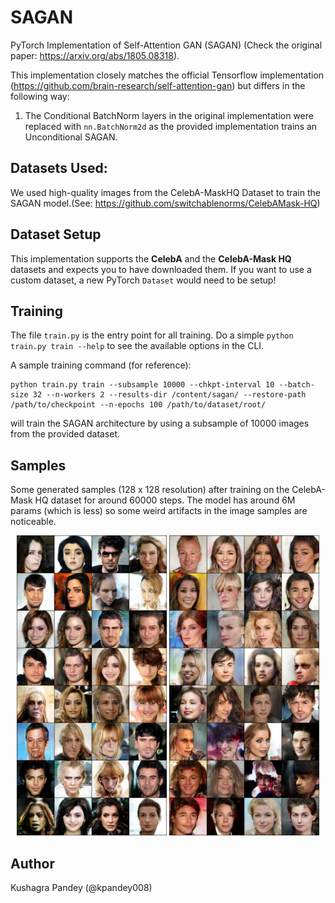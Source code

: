 # SAGAN
PyTorch Implementation of Self-Attention GAN (SAGAN) (Check the original paper: https://arxiv.org/abs/1805.08318).

This implementation closely matches the official Tensorflow implementation (https://github.com/brain-research/self-attention-gan) but differs in the following way:

1. The Conditional BatchNorm layers in the original implementation were replaced with `nn.BatchNorm2d` as the provided implementation trains an Unconditional SAGAN.

## Datasets Used:
We used high-quality images from the CelebA-MaskHQ Dataset to train the SAGAN model.(See: https://github.com/switchablenorms/CelebAMask-HQ)

## Dataset Setup
This implementation supports the **CelebA** and the **CelebA-Mask HQ** datasets and expects you to have downloaded them. If you want to use a custom dataset, a new PyTorch `Dataset` would need to be setup!

## Training

The file `train.py` is the entry point for all training. Do a simple
`python train.py train --help` to see the available options in the CLI.

A sample training command (for reference):
```
python train.py train --subsample 10000 --chkpt-interval 10 --batch-size 32 --n-workers 2 --results-dir /content/sagan/ --restore-path /path/to/checkpoint --n-epochs 100 /path/to/dataset/root/
```
will train the SAGAN architecture by using a subsample of 10000 images from the provided dataset.

## Samples

Some generated samples (128 x 128 resolution) after training on the CelebA-Mask HQ dataset for around 60000 steps. The model has around 6M params (which is less) so some weird artifacts in the image samples are noticeable.

<p float='left' align='center'>
<img src='assets/samples_1.png' alt='Not found' height='480px'>
<img src='assets/samples_2.png' alt='Not found' height='480px'>
</p>

## Author
Kushagra Pandey (@kpandey008)
